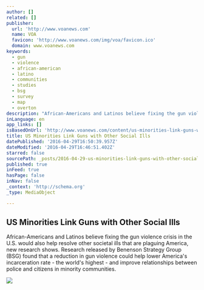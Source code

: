 ```yaml
---
author: []
related: []
publisher:
  url: 'http://www.voanews.com'
  name: VOA
  favicon: 'http://www.voanews.com/img/voa/favicon.ico'
  domain: www.voanews.com
keywords:
  - gun
  - violence
  - african-american
  - latino
  - communities
  - studies
  - bsg
  - survey
  - map
  - overton
description: "African-Americans and Latinos believe fixing the gun violence crisis in the U.S. would also help resolve other societal ills that are plaguing America, new research shows. Research released by Benenson Strategy Group (BSG) found that a reduction in gun violence could help lower America's incarceration rate - the world's highest - and improve relationships between police and citizens in minority communities."
inLanguage: en
app_links: []
isBasedOnUrl: 'http://www.voanews.com/content/us-minorities-link-guns-with-other-social-ills/3308326.html'
title: US Minorities Link Guns with Other Social Ills
datePublished: '2016-04-29T16:50:39.957Z'
dateModified: '2016-04-29T16:46:51.402Z'
starred: false
sourcePath: _posts/2016-04-29-us-minorities-link-guns-with-other-social-ills.md
published: true
inFeed: true
hasPage: false
inNav: false
_context: 'http://schema.org'
_type: MediaObject

---
```

<article style=""><h1>US Minorities Link Guns with Other Social Ills</h1><p>African-Americans and Latinos believe fixing the gun violence crisis in the U.S. would also help resolve other societal ills that are plaguing America, new research shows. Research released by Benenson Strategy Group (BSG) found that a reduction in gun violence could help lower America's incarceration rate - the world's highest - and improve relationships between police and citizens in minority communities.</p><img src="http://gdb.voanews.com/E5A4C131-84EB-45AE-96DB-DEA492ACDF24_cx0_cy2_cw0_mw1024_mh1024_s.jpg" /></article>